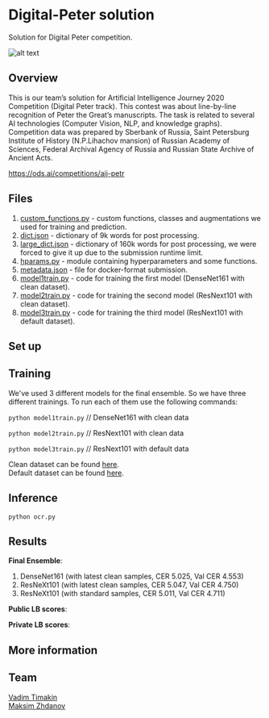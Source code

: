 # Digital-Peter solution
Solution for Digital Peter competition.

![alt text](https://github.com/t0efL/Digital-Peter/blob/main/img.jpg)

## Overview

This is our team’s solution for Artificial Intelligence Journey 2020 Competition (Digital Peter track). This contest was about line-by-line recognition of Peter the Great’s manuscripts. The task is related to several AI technologies (Computer Vision, NLP, and knowledge graphs). Competition data was prepared by Sberbank of Russia, Saint Petersburg Institute of History (N.P.Lihachov mansion) of Russian Academy of Sciences, Federal Archival Agency of Russia and Russian State Archive of Ancient Acts.

https://ods.ai/competitions/aij-petr

## Files
1. [custom_functions.py](https://github.com/t0efL/Digital-Peter/blob/main/custom_functions.py) - custom functions, classes and augmentations we used for training and prediction.
2. [dict.json](https://github.com/t0efL/Digital-Peter/blob/main/dict.json) - dictionary of 9k words for post processing.
3. [large_dict.json](https://github.com/t0efL/Digital-Peter/blob/main/large_dict.json) - dictionary of 160k words for post processing, we were forced to give it up due to the submission runtime limit.
4. [hparams.py](https://github.com/t0efL/Digital-Peter/blob/main/hparams.py) - module containing hyperparameters and some functions.
5. [metadata.json](https://github.com/t0efL/Digital-Peter/blob/main/metadata.json) - file for docker-format submission.
6. [model1train.py](https://github.com/t0efL/Digital-Peter/blob/main/model1train.py) - code for training the first model (DenseNet161 with clean dataset).
7. [model2train.py](https://github.com/t0efL/Digital-Peter/blob/main/model2train.py) - code for training the second model (ResNext101 with clean dataset).
8. [model3train.py](https://github.com/t0efL/Digital-Peter/blob/main/model3train.py) - code for training the third model (ResNext101 with default dataset).

## Set up

## Training
We've used 3 different models for the final ensemble. So we have three different trainings. To run each of them use the following commands:

`python model1train.py`  // DenseNet161 with clean data

`python model2train.py`  // ResNext101 with clean data

`python model3train.py`  // ResNext101 with default data

Clean dataset can be found [here](https://drive.google.com/file/d/1Qki21iEcg_iwMo3kWuaHi5AlxxpLKpof/view).  
Default dataset can be found [here](https://drive.google.com/file/d/1GyeiNYTh3a1S-CukmLJmbLkAWjnSpmja/view?usp=sharing).

## Inference

`python ocr.py`

## Results

**Final Ensemble**:
1. DenseNet161 (with latest clean samples, CER 5.025, Val CER 4.553)
2. ResNeXt101 (with latest clean samples, CER 5.047, Val CER 4.750)
3. ResNeXt101 (with standard samples, CER 5.011, Val CER 4.711)

**Public LB scores**:

**Private LB scores**:


## More information

## Team
[Vadim Timakin](https://github.com/t0efL)  
[Maksim Zhdanov](https://github.com/xzcodes)

